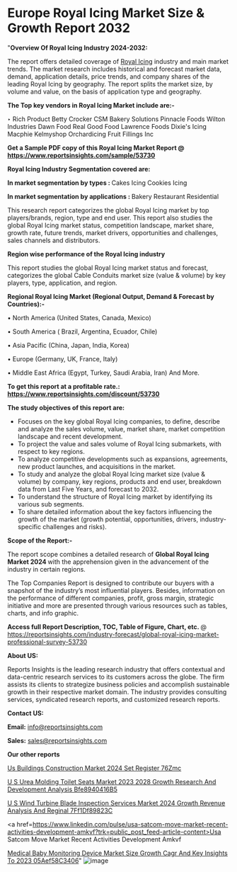 # Europe Royal Icing Market Size & Growth Report 2032

"<strong>Overview Of Royal Icing Industry 2024-2032:</strong>

The report offers detailed coverage of <a href=https://www.reportsinsights.com/sample/53730>Royal Icing</a> industry and main market trends. The market research includes historical and forecast market data, demand, application details, price trends, and company shares of the leading Royal Icing by geography. The report splits the market size, by volume and value, on the basis of application type and geography.

<strong>The Top key vendors in Royal Icing Market include are:- </strong>

‣ Rich Product
Betty Crocker
CSM Bakery Solutions
Pinnacle Foods
Wilton Industries
Dawn Food
Real Good Food
Lawrence Foods
Dixie's Icing
Macphie
Kelmyshop
Orchardicing
Fruit Fillings Inc

<strong>Get a Sample PDF copy of this Royal Icing Market Report </strong><strong>@ <a href=https://www.reportsinsights.com/sample/53730 style=color:#0000ff;>https://www.reportsinsights.com/sample/53730</a> </strong>

<strong>Royal Icing Industry Segmentation covered are:</strong>

<strong>In market segmentation by types : </strong>
Cakes Icing
Cookies Icing

<strong>In market segmentation by applications : </strong>
Bakery
Restaurant
Residential

This research report categorizes the global Royal Icing market by top players/brands, region, type and end user. This report also studies the global Royal Icing market status, competition landscape, market share, growth rate, future trends, market drivers, opportunities and challenges, sales channels and distributors.

<strong>Region wise performance of the Royal Icing industry</strong><strong> </strong>

This report studies the global Royal Icing market status and forecast, categorizes the global Cable Conduits market size (value &amp; volume) by key players, type, application, and region. 

<strong>Regional Royal Icing Market (Regional Output, Demand &amp; Forecast by Countries):-</strong>

• North America (United States, Canada, Mexico)

• South America ( Brazil, Argentina, Ecuador, Chile)

• Asia Pacific (China, Japan, India, Korea)

• Europe (Germany, UK, France, Italy)

• Middle East Africa (Egypt, Turkey, Saudi Arabia, Iran) And More.

<strong>To get this report at a profitable rate.: <a href=https://www.reportsinsights.com/discount/53730 style=color:#0000ff;>https://www.reportsinsights.com/discount/53730</a></strong>

<strong>The study objectives of this report are:</strong>
<ul>
  <li>Focuses on the key global Royal Icing companies, to define, describe and analyze the sales volume, value, market share, market competition landscape and recent development.</li>
  <li>To project the value and sales volume of Royal Icing submarkets, with respect to key regions.</li>
  <li>To analyze competitive developments such as expansions, agreements, new product launches, and acquisitions in the market.</li>
  <li>To study and analyze the global Royal Icing market size (value &amp; volume) by company, key regions, products and end user, breakdown data from Last Five Years, and forecast to 2032.</li>
  <li>To understand the structure of Royal Icing market by identifying its various sub segments.</li>
  <li>To share detailed information about the key factors influencing the growth of the market (growth potential, opportunities, drivers, industry-specific challenges and risks).</li>
</ul>
<strong>Scope of the Report:-</strong><strong> </strong>

The report scope combines a detailed research of <strong>Global Royal Icing Market 2024 </strong>with the apprehension given in the advancement of the industry in certain regions.

The Top Companies Report is designed to contribute our buyers with a snapshot of the industry’s most influential players. Besides, information on the performance of different companies, profit, gross margin, strategic initiative and more are presented through various resources such as tables, charts, and info graphic.

<strong>Access full Report Description, TOC, Table of Figure, Chart, etc. </strong>@   <a href=https://reportsinsights.com/industry-forecast/global-royal-icing-market-professional-survey-53730 style=color:#0000ff;>https://reportsinsights.com/industry-forecast/global-royal-icing-market-professional-survey-53730</a>

<strong>About US:</strong>

Reports Insights is the leading research industry that offers contextual and data-centric research services to its customers across the globe. The firm assists its clients to strategize business policies and accomplish sustainable growth in their respective market domain. The industry provides consulting services, syndicated research reports, and customized research reports.

<strong>Contact US:</strong>

<p class=""""><b>Email:</b> <a href=mailto:info@reportsinsights.com>info@reportsinsights.com</a></p>
<p class=""""><b>Sales:</b> <a href=mailto:sales@reportsinsights.com>sales@reportsinsights.com</a></p>

<strong>Our other reports</strong>

<a href=https://www.linkedin.com/pulse/us-buildings-construction-market-2024-set-register-76zmc/>Us Buildings Construction Market 2024 Set Register 76Zmc</a>

<a href=https://medium.com/@aanandimane055/u-s-urea-molding-toilet-seats-market-2023-2028-growth-research-and-development-analysis-bfe8940416b5>U S Urea Molding Toilet Seats Market 2023 2028 Growth Research And Development Analysis Bfe8940416B5</a>

<a href=https://medium.com/@sharanidhi229/u-s-wind-turbine-blade-inspection-services-market-2024-growth-revenue-analysis-and-reginal-7ff1df89823c>U S Wind Turbine Blade Inspection Services Market 2024 Growth Revenue Analysis And Reginal 7Ff1Df89823C</a>

<a href=https://www.linkedin.com/pulse/usa-satcom-move-market-recent-activities-development-amkvf?trk=public_post_feed-article-content>Usa Satcom Move Market Recent Activities Development Amkvf</a>

<a href=https://medium.com/@reportinsights.ja/medical-baby-monitoring-device-market-size-growth-cagr-and-key-insights-to-2023-05aef58c3406>Medical Baby Monitoring Device Market Size Growth Cagr And Key Insights To 2023 05Aef58C3406</a>"
![image](https://github.com/Reportsinsights123/RIgrowth/assets/158415881/c842eb7f-ff84-49b1-8186-06253cdc11ce)
